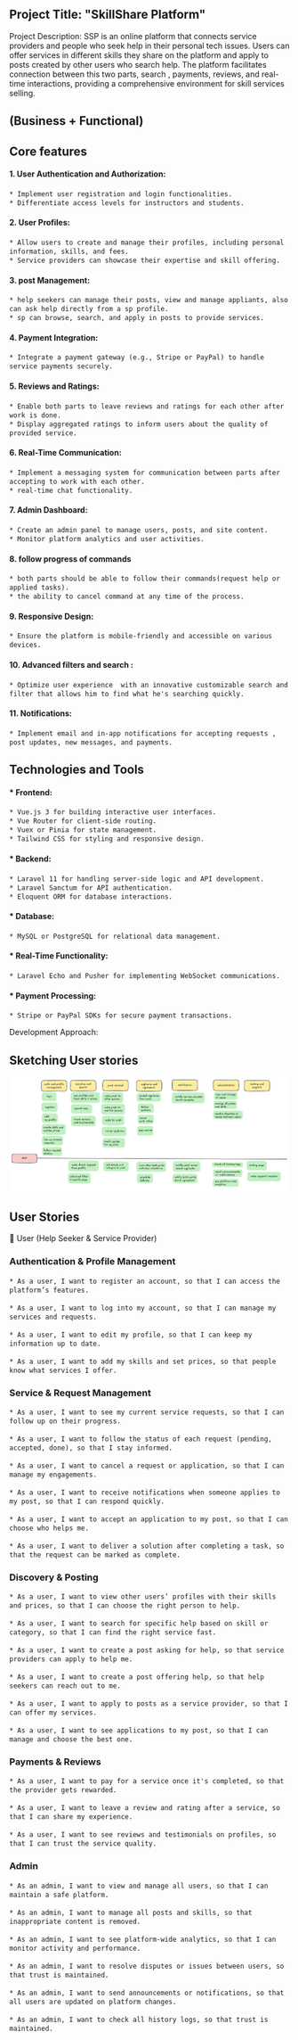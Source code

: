 ## Project Title: "SkillShare Platform"

Project Description: SSP is an online platform that connects service providers and people who seek help in their personal tech issues. Users can offer services in different skills they share on the platform and apply to posts created by other users who search help. The platform facilitates connection between this two parts, search , payments, reviews, and real-time interactions, providing a comprehensive environment for skill services selling.

## (Business + Functional)

## Core features

#### 1. User Authentication and Authorization:

    * Implement user registration and login functionalities.
    * Differentiate access levels for instructors and students.

#### 2. User Profiles:

    * Allow users to create and manage their profiles, including personal information, skills, and fees.
    * Service providers can showcase their expertise and skill offering.

#### 3. post Management:

    * help seekers can manage their posts, view and manage appliants, also can ask help directly from a sp profile.
    * sp can browse, search, and apply in posts to provide services.

#### 4. Payment Integration:

    * Integrate a payment gateway (e.g., Stripe or PayPal) to handle service payments securely.

#### 5. Reviews and Ratings:

    * Enable both parts to leave reviews and ratings for each other after work is done.
    * Display aggregated ratings to inform users about the quality of provided service.

#### 6. Real-Time Communication:

    * Implement a messaging system for communication between parts after accepting to work with each other.
    * real-time chat functionality.

#### 7. Admin Dashboard:

    * Create an admin panel to manage users, posts, and site content.
    * Monitor platform analytics and user activities.

#### 8. follow progress of commands

    * both parts should be able to follow their commands(request help or applied tasks).
    * the ability to cancel command at any time of the process.

#### 9. Responsive Design:

    * Ensure the platform is mobile-friendly and accessible on various devices.

#### 10. Advanced filters and search :

    * Optimize user experience  with an innovative customizable search and filter that allows him to find what he's searching quickly.

#### 11. Notifications:

    * Implement email and in-app notifications for accepting requests , post updates, new messages, and payments.

## Technologies and Tools

#### \* Frontend:

    * Vue.js 3 for building interactive user interfaces.
    * Vue Router for client-side routing.
    * Vuex or Pinia for state management.
    * Tailwind CSS for styling and responsive design.

#### \* Backend:

    * Laravel 11 for handling server-side logic and API development.
    * Laravel Sanctum for API authentication.
    * Eloquent ORM for database interactions.

#### \* Database:

    * MySQL or PostgreSQL for relational data management.

#### \* Real-Time Functionality:

    * Laravel Echo and Pusher for implementing WebSocket communications.

#### \* Payment Processing:

    * Stripe or PayPal SDKs for secure payment transactions.

Development Approach:

## Sketching User stories

<img src="sketched-user-stories.png" alt="user stories">

## User Stories

👤 User (Help Seeker & Service Provider)

### Authentication & Profile Management

    * As a user, I want to register an account, so that I can access the platform’s features.

    * As a user, I want to log into my account, so that I can manage my services and requests.

    * As a user, I want to edit my profile, so that I can keep my information up to date.

    * As a user, I want to add my skills and set prices, so that people know what services I offer.

### Service & Request Management

    * As a user, I want to see my current service requests, so that I can follow up on their progress.

    * As a user, I want to follow the status of each request (pending, accepted, done), so that I stay informed.

    * As a user, I want to cancel a request or application, so that I can manage my engagements.

    * As a user, I want to receive notifications when someone applies to my post, so that I can respond quickly.

    * As a user, I want to accept an application to my post, so that I can choose who helps me.

    * As a user, I want to deliver a solution after completing a task, so that the request can be marked as complete.

### Discovery & Posting

    * As a user, I want to view other users’ profiles with their skills and prices, so that I can choose the right person to help.

    * As a user, I want to search for specific help based on skill or category, so that I can find the right service fast.

    * As a user, I want to create a post asking for help, so that service providers can apply to help me.

    * As a user, I want to create a post offering help, so that help seekers can reach out to me.

    * As a user, I want to apply to posts as a service provider, so that I can offer my services.

    * As a user, I want to see applications to my post, so that I can manage and choose the best one.

### Payments & Reviews

    * As a user, I want to pay for a service once it's completed, so that the provider gets rewarded.

    * As a user, I want to leave a review and rating after a service, so that I can share my experience.

    * As a user, I want to see reviews and testimonials on profiles, so that I can trust the service quality.

### Admin

    * As an admin, I want to view and manage all users, so that I can maintain a safe platform.

    * As an admin, I want to manage all posts and skills, so that inappropriate content is removed.

    * As an admin, I want to see platform-wide analytics, so that I can monitor activity and performance.

    * As an admin, I want to resolve disputes or issues between users, so that trust is maintained.

    * As an admin, I want to send announcements or notifications, so that all users are updated on platform changes.

    * As an admin, I want to check all history logs, so that trust is maintained.
